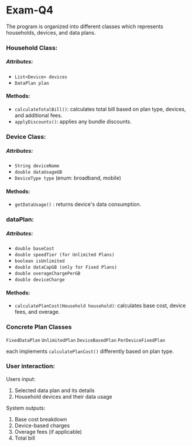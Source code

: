 # Exam-Q4



The program is organized into different classes which represents households, devices, and data plans.

### Household Class:

##### Attributes:
- `List<Device> devices`
- `DataPlan plan`

#### Methods:
- `calculateTotalBill()`: calculates total bill based on plan type, devices, and additional fees.
- `applyDiscounts()`: applies any bundle discounts.

### Device Class:

##### Attributes:
- `String deviceName`
- `double dataUsageGB`
- `DeviceType type` (enum: broadband, mobile)

#### Methods:
- `getDataUsage()` : returns device's data consumption.

### dataPlan:

##### Attributes:
- `double baseCost`
- `double speedTier (for Unlimited Plans)`
- `boolean isUnlimited`
- `double dataCapGB (only for Fixed Plans)`
- `double overageChargePerGB`
- `double deviceCharge`

#### Methods:
- `calculatePlanCost(Household household)`: calculates base cost, device fees, and overage.

### Concrete Plan Classes
`FixedDataPlan`
`UnlimitedPlan`
`DeviceBasedPlan`
`PerDeviceFixedPlan`

each implements `calculatePlanCost()` differently based on plan type.



### User interaction:
Users input:
1. Selected data plan and its details
2. Household devices and their data usage

System outputs:
1. Base cost breakdown
2. Device-based charges
3. Overage fees (if applicable)
4. Total bill




























